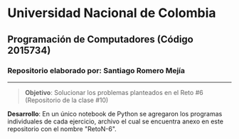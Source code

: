 # **Universidad Nacional de Colombia**
## **Programación de Computadores (Código 2015734)**
### **Repositorio elaborado por:** Santiago Romero Mejía
___

>**Objetivo**: Solucionar los problemas planteados en el Reto #6 (Repositorio de la clase #10)

**Desarrollo**: En un único notebook de Python se agregaron los programas individuales de cada ejercicio, archivo el cual se encuentra anexo en este repositorio con el nombre "RetoN-6".

